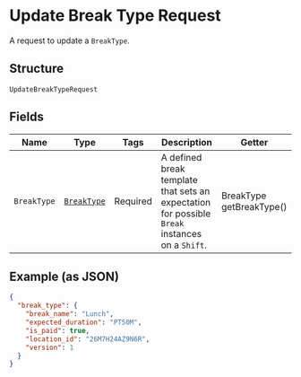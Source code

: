 
# Update Break Type Request

A request to update a `BreakType`.

## Structure

`UpdateBreakTypeRequest`

## Fields

| Name | Type | Tags | Description | Getter |
|  --- | --- | --- | --- | --- |
| `BreakType` | [`BreakType`](/doc/models/break-type.md) | Required | A defined break template that sets an expectation for possible `Break`<br>instances on a `Shift`. | BreakType getBreakType() |

## Example (as JSON)

```json
{
  "break_type": {
    "break_name": "Lunch",
    "expected_duration": "PT50M",
    "is_paid": true,
    "location_id": "26M7H24AZ9N6R",
    "version": 1
  }
}
```

